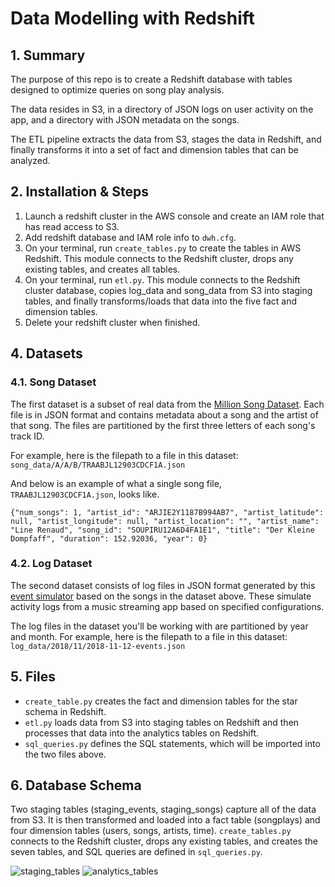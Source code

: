 # Data Modelling with Redshift

## 1. Summary

The purpose of this repo is to create a Redshift database with tables designed to optimize queries on song play analysis. 

The data resides in S3, in a directory of JSON logs on user activity on the app, and a directory with JSON metadata on the songs. 

The ETL pipeline extracts the data from S3, stages the data in Redshift, and finally transforms it into a set of fact and dimension tables that can be analyzed. 

## 2. Installation & Steps 

1. Launch a redshift cluster in the AWS console and create an IAM role that has read access to S3.
2. Add redshift database and IAM role info to `dwh.cfg`. 
3. On your terminal, run `create_tables.py` to create the tables in AWS Redshift. This module connects to the Redshift cluster, drops any existing tables, and creates all tables.
4. On your terminal, run `etl.py`. This module connects to the Redshift cluster database, copies log_data and song_data from S3 into staging tables, and finally transforms/loads that data into the five fact and dimension tables.
4. Delete your redshift cluster when finished. 

## 4. Datasets

### 4.1. Song Dataset

The first dataset is a subset of real data from the [Million Song Dataset](https://labrosa.ee.columbia.edu/millionsong/). Each file is in JSON format and contains metadata about a song and the artist of that song. The files are partitioned by the first three letters of each song's track ID. 

For example, here is the filepath to a file in this dataset: `song_data/A/A/B/TRAABJL12903CDCF1A.json`

And below is an example of what a single song file, `TRAABJL12903CDCF1A.json`, looks like.

```{"num_songs": 1, "artist_id": "ARJIE2Y1187B994AB7", "artist_latitude": null, "artist_longitude": null, "artist_location": "", "artist_name": "Line Renaud", "song_id": "SOUPIRU12A6D4FA1E1", "title": "Der Kleine Dompfaff", "duration": 152.92036, "year": 0}```

### 4.2. Log Dataset 

The second dataset consists of log files in JSON format generated by this [event simulator](https://github.com/Interana/eventsim) based on the songs in the dataset above. These simulate activity logs from a music streaming app based on specified configurations.

The log files in the dataset you'll be working with are partitioned by year and month. For example, here is the filepath to a file in this dataset:
`log_data/2018/11/2018-11-12-events.json`

## 5. Files     

- `create_table.py` creates the fact and dimension tables for the star schema in Redshift.
- `etl.py` loads data from S3 into staging tables on Redshift and then processes that data into the analytics tables on Redshift.
- `sql_queries.py` defines the SQL statements, which will be imported into the two files above.

## 6. Database Schema 

Two staging tables (staging_events, staging_songs) capture all of the data from S3. It is then transformed and loaded into a fact table (songplays) and four dimension tables (users, songs, artists, time). `create_tables.py` connects to the Redshift cluster, drops any existing tables, and creates the seven tables, and SQL queries are defined in `sql_queries.py`. 

![staging_tables](staging_tables.png)
![analytics_tables](analytics_tables.png)